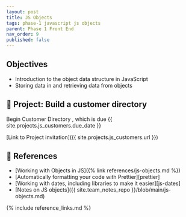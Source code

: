 ```yaml
---
layout: post
title: JS Objects
tags: phase-1 javascript js objects
parent: Phase 1 Front End
nav_order: 9
published: false
---
```


## Objectives

- Introduction to the object data structure in JavaScript
- Storing data in and retrieving data from objects

## 🎯 Project: Build a customer directory

Begin Customer Directory , which is due {{ site.projects.js_customers.due_date }}

[Link to Project invitation]({{ site.projects.js_customers.url }})


## 🔖 References

- [Working with Objects in JS]({% link references/js-objects.md %})
- [Automatically formatting your code with Prettier][prettier]
- [Working with dates, including libraries to make it easier][js-dates]
- [Notes on JS objects]({{ site.team_notes_repo }}/blob/main/js-objects.md)

{% include reference_links.md %}
